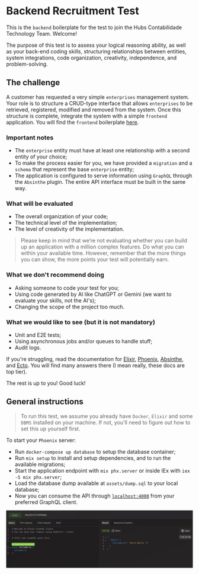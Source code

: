 # Backend Recruitment Test

This is the `backend` boilerplate for the test to join the Hubs Contabilidade Technology Team. Welcome!

The purpose of this test is to assess your logical reasoning ability, as well as your back-end coding skills, structuring relationships between entities, system integrations, code organization, creativity, independence, and problem-solving.

## The challenge

A customer has requested a very simple `enterprises` management system. Your role is to structure a CRUD-type interface that allows `enterprises` to be retrieved, registered, modified and removed from the system. Once this structure is complete, integrate the system with a simple `frontend` application. You will find the `frontend` boilerplate [here](here).

### Important notes

- The `enterprise` entity must have at least one relationship with a second entity of your choice;
- To make the process easier for you, we have provided a `migration` and a `schema` that represent the base `enterprise` entity;
- The application is configured to serve information using `GraphQL` through the `Absinthe` plugin. The entire API interface must be built in the same way.

### What will be evaluated

- The overall organization of your code;
- The technical level of the implementation;
- The level of creativity of the implementation.

> Please keep in mind that we’re not evaluating whether you can build up an application with a million complex features. Do what you can within your available time. However, remember that the more things you can show, the more points your test will potentially earn.

### What we don't recommend doing

- Asking someone to code your test for you;
- Using code generated by AI like ChatGPT or Gemini (we want to evaluate your skills, not the AI's);
- Changing the scope of the project too much.

### What we would like to see (but it is not mandatory)

- Unit and E2E tests;
- Using asynchronous jobs and/or queues to handle stuff;
- Audit logs.

If you're struggling, read the documentation for [Elixir](https://hexdocs.pm/elixir/1.18.1/introduction.html), [Phoenix](https://hexdocs.pm/phoenix/Phoenix.html), [Absinthe](https://hexdocs.pm/absinthe/), and [Ecto](https://hexdocs.pm/ecto/Ecto.html). You will find many answers there (I mean really, these docs are top tier).

The rest is up to you! Good luck!

## General instructions

> To run this test, we assume you already have `Docker`, `Elixir` and some `DBMS` installed on your machine. If not, you'll need to figure out how to set this up yourself first.

To start your `Phoenix` server:

- Run `docker-compose up database` to setup the database container;
- Run `mix setup` to install and setup dependencies, and to run the available migrations;
- Start the application endpoint with `mix phx.server` or inside IEx with `iex -S mix phx.server`;
- Load the database dump available at `assets/dump.sql` to your local database;
- Now you can consume the API through [`localhost:4000`](http://localhost:4000) from your preferred GraphQL client.

![GraphQL Client](assets/images/altair.png)
